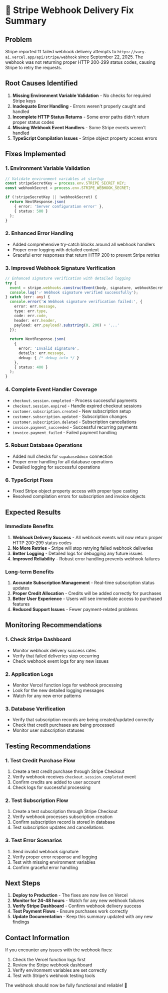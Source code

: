 # 🔧 Stripe Webhook Delivery Fix Summary

## Problem
Stripe reported 11 failed webhook delivery attempts to `https://vary-ai.vercel.app/api/stripe/webhook` since September 22, 2025. The webhook was not returning proper HTTP 200-299 status codes, causing Stripe to retry the requests.

## Root Causes Identified
1. **Missing Environment Variable Validation** - No checks for required Stripe keys
2. **Inadequate Error Handling** - Errors weren't properly caught and handled
3. **Incomplete HTTP Status Returns** - Some error paths didn't return proper status codes
4. **Missing Webhook Event Handlers** - Some Stripe events weren't handled
5. **TypeScript Compilation Issues** - Stripe object property access errors

## Fixes Implemented

### 1. Environment Variable Validation
```typescript
// Validate environment variables at startup
const stripeSecretKey = process.env.STRIPE_SECRET_KEY;
const webhookSecret = process.env.STRIPE_WEBHOOK_SECRET;

if (!stripeSecretKey || !webhookSecret) {
  return NextResponse.json(
    { error: 'Server configuration error' },
    { status: 500 }
  );
}
```

### 2. Enhanced Error Handling
- Added comprehensive try-catch blocks around all webhook handlers
- Proper error logging with detailed context
- Graceful error responses that return HTTP 200 to prevent Stripe retries

### 3. Improved Webhook Signature Verification
```typescript
// Enhanced signature verification with detailed logging
try {
  event = stripe.webhooks.constructEvent(body, signature, webhookSecret);
  console.log('✅ Webhook signature verified successfully');
} catch (err: any) {
  console.error('❌ Webhook signature verification failed:', {
    error: err.message,
    type: err.type,
    code: err.code,
    header: err.header,
    payload: err.payload?.substring(0, 200) + '...'
  });
  
  return NextResponse.json(
    { 
      error: 'Invalid signature',
      details: err.message,
      debug: { /* debug info */ }
    },
    { status: 400 }
  );
}
```

### 4. Complete Event Handler Coverage
- `checkout.session.completed` - Process successful payments
- `checkout.session.expired` - Handle expired checkout sessions
- `customer.subscription.created` - New subscription setup
- `customer.subscription.updated` - Subscription changes
- `customer.subscription.deleted` - Subscription cancellations
- `invoice.payment_succeeded` - Successful recurring payments
- `invoice.payment_failed` - Failed payment handling

### 5. Robust Database Operations
- Added null checks for `supabaseAdmin` connection
- Proper error handling for all database operations
- Detailed logging for successful operations

### 6. TypeScript Fixes
- Fixed Stripe object property access with proper type casting
- Resolved compilation errors for subscription and invoice objects

## Expected Results

### Immediate Benefits
1. **Webhook Delivery Success** - All webhook events will now return proper HTTP 200-299 status codes
2. **No More Retries** - Stripe will stop retrying failed webhook deliveries
3. **Better Logging** - Detailed logs for debugging any future issues
4. **Improved Reliability** - Robust error handling prevents webhook failures

### Long-term Benefits
1. **Accurate Subscription Management** - Real-time subscription status updates
2. **Proper Credit Allocation** - Credits will be added correctly for purchases
3. **Better User Experience** - Users will see immediate access to purchased features
4. **Reduced Support Issues** - Fewer payment-related problems

## Monitoring Recommendations

### 1. Check Stripe Dashboard
- Monitor webhook delivery success rates
- Verify that failed deliveries stop occurring
- Check webhook event logs for any new issues

### 2. Application Logs
- Monitor Vercel function logs for webhook processing
- Look for the new detailed logging messages
- Watch for any new error patterns

### 3. Database Verification
- Verify that subscription records are being created/updated correctly
- Check that credit purchases are being processed
- Monitor user subscription statuses

## Testing Recommendations

### 1. Test Credit Purchase Flow
1. Create a test credit purchase through Stripe Checkout
2. Verify webhook receives `checkout.session.completed` event
3. Confirm credits are added to user account
4. Check logs for successful processing

### 2. Test Subscription Flow
1. Create a test subscription through Stripe Checkout
2. Verify webhook processes subscription creation
3. Confirm subscription record is stored in database
4. Test subscription updates and cancellations

### 3. Test Error Scenarios
1. Send invalid webhook signature
2. Verify proper error response and logging
3. Test with missing environment variables
4. Confirm graceful error handling

## Next Steps

1. **Deploy to Production** - The fixes are now live on Vercel
2. **Monitor for 24-48 hours** - Watch for any new webhook failures
3. **Verify Stripe Dashboard** - Confirm webhook delivery success
4. **Test Payment Flows** - Ensure purchases work correctly
5. **Update Documentation** - Keep this summary updated with any new findings

## Contact Information

If you encounter any issues with the webhook fixes:
1. Check the Vercel function logs first
2. Review the Stripe webhook dashboard
3. Verify environment variables are set correctly
4. Test with Stripe's webhook testing tools

The webhook should now be fully functional and reliable! 🎉
